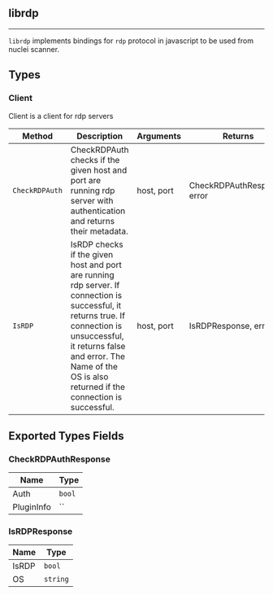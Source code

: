 ## librdp 
---


`librdp` implements bindings for `rdp` protocol in javascript
to be used from nuclei scanner.



## Types

### Client

 Client is a client for rdp servers

| Method | Description | Arguments | Returns |
|--------|-------------|-----------|---------|
| `CheckRDPAuth` |  CheckRDPAuth checks if the given host and port are running rdp server  with authentication and returns their metadata. | host, port | CheckRDPAuthResponse, error |
| `IsRDP` |  IsRDP checks if the given host and port are running rdp server.    If connection is successful, it returns true.  If connection is unsuccessful, it returns false and error.    The Name of the OS is also returned if the connection is successful. | host, port | IsRDPResponse, error |




## Exported Types Fields
### CheckRDPAuthResponse

| Name | Type | 
|--------|-------------|
| Auth | `bool` |
| PluginInfo | `` |
### IsRDPResponse

| Name | Type | 
|--------|-------------|
| IsRDP | `bool` |
| OS | `string` |
